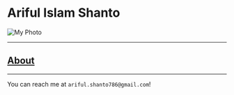 # Ariful Islam Shanto

![My Photo](https://shanto-swe029.github.io/shanto.jpg)<br/>

***

## [About](shanto-swe19.github.io/about/home)

***

You can reach me at `ariful.shanto786@gmail.c­om`!
